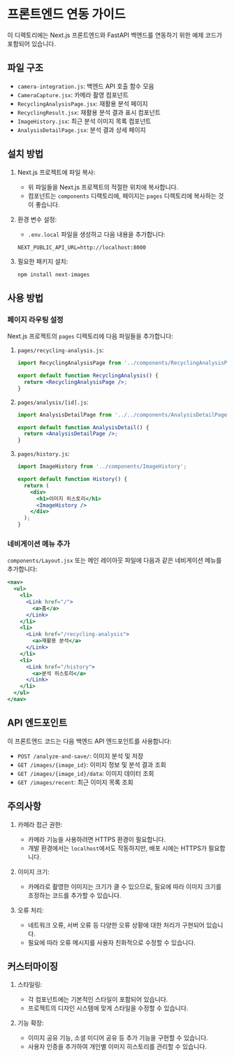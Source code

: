 # 프론트엔드 연동 가이드

이 디렉토리에는 Next.js 프론트엔드와 FastAPI 백엔드를 연동하기 위한 예제 코드가 포함되어 있습니다.

## 파일 구조

- `camera-integration.js`: 백엔드 API 호출 함수 모음
- `CameraCapture.jsx`: 카메라 촬영 컴포넌트
- `RecyclingAnalysisPage.jsx`: 재활용 분석 페이지
- `RecyclingResult.jsx`: 재활용 분석 결과 표시 컴포넌트
- `ImageHistory.jsx`: 최근 분석 이미지 목록 컴포넌트
- `AnalysisDetailPage.jsx`: 분석 결과 상세 페이지

## 설치 방법

1. Next.js 프로젝트에 파일 복사:
   - 위 파일들을 Next.js 프로젝트의 적절한 위치에 복사합니다.
   - 컴포넌트는 `components` 디렉토리에, 페이지는 `pages` 디렉토리에 복사하는 것이 좋습니다.

2. 환경 변수 설정:
   - `.env.local` 파일을 생성하고 다음 내용을 추가합니다:
   ```
   NEXT_PUBLIC_API_URL=http://localhost:8000
   ```

3. 필요한 패키지 설치:
   ```bash
   npm install next-images
   ```

## 사용 방법

### 페이지 라우팅 설정

Next.js 프로젝트의 `pages` 디렉토리에 다음 파일들을 추가합니다:

1. `pages/recycling-analysis.js`:
   ```jsx
   import RecyclingAnalysisPage from '../components/RecyclingAnalysisPage';
   
   export default function RecyclingAnalysis() {
     return <RecyclingAnalysisPage />;
   }
   ```

2. `pages/analysis/[id].js`:
   ```jsx
   import AnalysisDetailPage from '../../components/AnalysisDetailPage';
   
   export default function AnalysisDetail() {
     return <AnalysisDetailPage />;
   }
   ```

3. `pages/history.js`:
   ```jsx
   import ImageHistory from '../components/ImageHistory';
   
   export default function History() {
     return (
       <div>
         <h1>이미지 히스토리</h1>
         <ImageHistory />
       </div>
     );
   }
   ```

### 네비게이션 메뉴 추가

`components/Layout.jsx` 또는 메인 레이아웃 파일에 다음과 같은 네비게이션 메뉴를 추가합니다:

```jsx
<nav>
  <ul>
    <li>
      <Link href="/">
        <a>홈</a>
      </Link>
    </li>
    <li>
      <Link href="/recycling-analysis">
        <a>재활용 분석</a>
      </Link>
    </li>
    <li>
      <Link href="/history">
        <a>분석 히스토리</a>
      </Link>
    </li>
  </ul>
</nav>
```

## API 엔드포인트

이 프론트엔드 코드는 다음 백엔드 API 엔드포인트를 사용합니다:

- `POST /analyze-and-save/`: 이미지 분석 및 저장
- `GET /images/{image_id}`: 이미지 정보 및 분석 결과 조회
- `GET /images/{image_id}/data`: 이미지 데이터 조회
- `GET /images/recent`: 최근 이미지 목록 조회

## 주의사항

1. 카메라 접근 권한:
   - 카메라 기능을 사용하려면 HTTPS 환경이 필요합니다.
   - 개발 환경에서는 `localhost`에서도 작동하지만, 배포 시에는 HTTPS가 필요합니다.

2. 이미지 크기:
   - 카메라로 촬영한 이미지는 크기가 클 수 있으므로, 필요에 따라 이미지 크기를 조정하는 코드를 추가할 수 있습니다.

3. 오류 처리:
   - 네트워크 오류, 서버 오류 등 다양한 오류 상황에 대한 처리가 구현되어 있습니다.
   - 필요에 따라 오류 메시지를 사용자 친화적으로 수정할 수 있습니다.

## 커스터마이징

1. 스타일링:
   - 각 컴포넌트에는 기본적인 스타일이 포함되어 있습니다.
   - 프로젝트의 디자인 시스템에 맞게 스타일을 수정할 수 있습니다.

2. 기능 확장:
   - 이미지 공유 기능, 소셜 미디어 공유 등 추가 기능을 구현할 수 있습니다.
   - 사용자 인증을 추가하여 개인별 이미지 히스토리를 관리할 수 있습니다.
